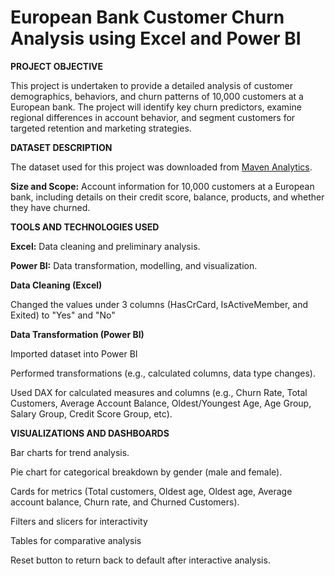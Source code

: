 # European Bank Customer Churn Analysis using Excel and Power BI
**PROJECT OBJECTIVE**

This project is undertaken to provide a detailed analysis of customer demographics, behaviors, and churn patterns of 10,000 customers at a European bank. The project will identify key churn predictors, examine regional differences in account behavior, and segment customers for targeted retention and marketing strategies.

**DATASET DESCRIPTION**

The dataset used for this project was downloaded from [Maven Analytics](https://mavenanalytics.io/data-playground?order=date_added%2Cdesc&search=bank).

**Size and Scope:** Account information for 10,000 customers at a European bank, including details on their credit score, balance, products, and whether they have churned.

**TOOLS AND TECHNOLOGIES USED**

**Excel:** Data cleaning and preliminary analysis.

**Power BI:** Data transformation, modelling, and visualization.

**Data Cleaning (Excel)**

Changed the values under 3 columns (HasCrCard, IsActiveMember, and Exited) to "Yes" and "No"

**Data Transformation (Power BI)**

Imported dataset into Power BI

Performed transformations (e.g., calculated columns, data type changes).

Used DAX for calculated measures and columns (e.g., Churn Rate, Total Customers, Average Account Balance, Oldest/Youngest Age, Age Group, Salary Group, Credit Score Group, etc).

**VISUALIZATIONS AND DASHBOARDS**

Bar charts for trend analysis.

Pie chart for categorical breakdown by gender (male and female).

Cards for metrics (Total customers, Oldest age, Oldest age, Average account balance, Churn rate, and Churned Customers).

Filters and slicers for interactivity

Tables for comparative analysis

Reset button to return back to default after interactive analysis.
